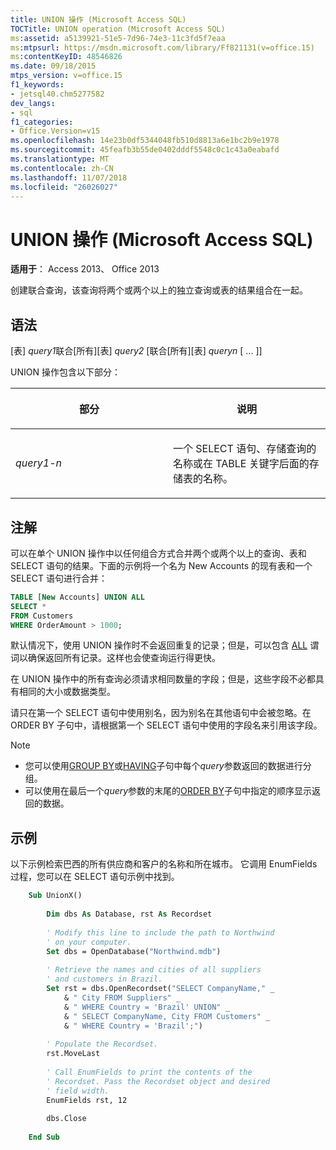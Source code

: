 ```yaml
---
title: UNION 操作 (Microsoft Access SQL)
TOCTitle: UNION operation (Microsoft Access SQL)
ms:assetid: a5139921-51e5-7d96-74e3-11c3fd5f7eaa
ms:mtpsurl: https://msdn.microsoft.com/library/Ff821131(v=office.15)
ms:contentKeyID: 48546826
ms.date: 09/18/2015
mtps_version: v=office.15
f1_keywords:
- jetsql40.chm5277582
dev_langs:
- sql
f1_categories:
- Office.Version=v15
ms.openlocfilehash: 14e23b0df5344048fb510d8813a6e1bc2b9e1978
ms.sourcegitcommit: 45feafb3b55de0402dddf5548c0c1c43a0eabafd
ms.translationtype: MT
ms.contentlocale: zh-CN
ms.lasthandoff: 11/07/2018
ms.locfileid: "26026027"
---
```

# <a name="union-operation-microsoft-access-sql"></a>UNION 操作 (Microsoft Access SQL)

**适用于**： Access 2013、 Office 2013

创建联合查询，该查询将两个或两个以上的独立查询或表的结果组合在一起。

## <a name="syntax"></a>语法

\[表\] *query1*联合\[所有\]\[表\] *query2* \[联合\[所有\]\[表\] *queryn* \[ ... \]\]

UNION 操作包含以下部分：

<table>
<colgroup>
<col style="width: 50%" />
<col style="width: 50%" />
</colgroup>
<thead>
<tr class="header">
<th><p>部分</p></th>
<th><p>说明</p></th>
</tr>
</thead>
<tbody>
<tr class="odd">
<td><p><em>query1-n</em></p></td>
<td><p>一个 SELECT 语句、存储查询的名称或在 TABLE 关键字后面的存储表的名称。</p></td>
</tr>
</tbody>
</table>


## <a name="remarks"></a>注解

可以在单个 UNION 操作中以任何组合方式合并两个或两个以上的查询、表和 SELECT 语句的结果。下面的示例将一个名为 New Accounts 的现有表和一个 SELECT 语句进行合并：

```sql
TABLE [New Accounts] UNION ALL 
SELECT * 
FROM Customers 
WHERE OrderAmount > 1000;
```

默认情况下，使用 UNION 操作时不会返回重复的记录；但是，可以包含 [ALL](https://docs.microsoft.com/office/vba/access/Concepts/Structured-Query-Language/all-distinct-distinctrow-top-predicates-microsoft-access-sql) 谓词以确保返回所有记录。这样也会使查询运行得更快。

在 UNION 操作中的所有查询必须请求相同数量的字段；但是，这些字段不必都具有相同的大小或数据类型。

请只在第一个 SELECT 语句中使用别名，因为别名在其他语句中会被忽略。在 ORDER BY 子句中，请根据第一个 SELECT 语句中使用的字段名来引用该字段。

> [!NOTE]
> - 您可以使用[GROUP BY](https://docs.microsoft.com/office/vba/access/Concepts/Structured-Query-Language/group-by-clause-microsoft-access-sql)或[HAVING](https://docs.microsoft.com/office/vba/access/concepts/structured-query-language/having-clause-microsoft-access-sql)子句中每个*query*参数返回的数据进行分组。
> - 可以使用在最后一个*query*参数的末尾的[ORDER BY](https://docs.microsoft.com/office/vba/access/concepts/structured-query-language/order-by-clause-microsoft-access-sql)子句中指定的顺序显示返回的数据。

## <a name="example"></a>示例

以下示例检索巴西的所有供应商和客户的名称和所在城市。 它调用 EnumFields 过程，您可以在 SELECT 语句示例中找到。

```vb
    Sub UnionX() 
     
        Dim dbs As Database, rst As Recordset 
     
        ' Modify this line to include the path to Northwind 
        ' on your computer. 
        Set dbs = OpenDatabase("Northwind.mdb") 
         
        ' Retrieve the names and cities of all suppliers  
        ' and customers in Brazil. 
        Set rst = dbs.OpenRecordset("SELECT CompanyName," _ 
            & " City FROM Suppliers" _ 
            & " WHERE Country = 'Brazil' UNION" _ 
            & " SELECT CompanyName, City FROM Customers" _ 
            & " WHERE Country = 'Brazil';") 
         
        ' Populate the Recordset. 
        rst.MoveLast 
         
        ' Call EnumFields to print the contents of the  
        ' Recordset. Pass the Recordset object and desired 
        ' field width. 
        EnumFields rst, 12 
     
        dbs.Close 
     
    End Sub
```
